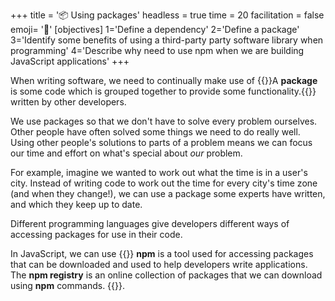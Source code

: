 +++
title = '📦 Using packages'
headless = true
time = 20
facilitation = false
emoji= '🧩'
[objectives]
    1='Define a dependency'
    2='Define a package'
    3='Identify some benefits of using a third-party party software library when programming'
    4='Describe why need to use npm when we are building JavaScript applications'
+++

When writing software, we need to continually make use of {{<tooltip title="packages">}}A **package** is some code which is grouped together to provide some functionality.{{</tooltip>}} written by other developers.

We use packages so that we don't have to solve every problem ourselves. Other people have often solved some things we need to do really well. Using other people's solutions to parts of a problem means we can focus our time and effort on what's special about _our_ problem.

For example, imagine we wanted to work out what the time is in a user's city. Instead of writing code to work out the time for every city's time zone (and when they change!), we can use a package some experts have written, and which they keep up to date.

Different programming languages give developers different ways of accessing packages for use in their code.

In JavaScript, we can use {{<tooltip title="npm">}} **npm** is a tool used for accessing packages that can be downloaded and used to help developers write applications.
The **npm registry** is an online collection of packages that we can download using **npm** commands.
{{</tooltip>}}.
